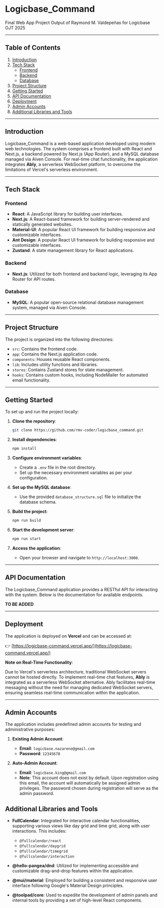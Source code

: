 # Logicbase\_Command

Final Web App Project Output of Raymond M. Valdepeñas for Logicbase OJT 2025

---

## Table of Contents

1. [Introduction](#introduction)
2. [Tech Stack](#tech-stack)
   * [Frontend](#frontend)
   * [Backend](#backend)
   * [Database](#database)
3. [Project Structure](#project-structure)
4. [Getting Started](#getting-started)
5. [API Documentation](#api-documentation)
6. [Deployment](#deployment)
7. [Admin Accounts](#admin-accounts)
8. [Additional Libraries and Tools](#additional-libraries-and-tools)

---

## Introduction

Logicbase\_Command is a web-based application developed using modern web technologies. The system comprises a frontend built with React and Next.js, a backend powered by Next.js (App Router), and a MySQL database managed via Aiven Console. For real-time chat functionality, the application integrates **Ably**, a serverless WebSocket platform, to overcome the limitations of Vercel's serverless environment.

---

## Tech Stack

### Frontend

* **React**: A JavaScript library for building user interfaces.
* **Next.js**: A React-based framework for building server-rendered and statically generated websites.
* **Material-UI**: A popular React UI framework for building responsive and customizable interfaces.
* **Ant Design**: A popular React UI framework for building responsive and customizable interfaces.
* **Zustand**: A state management library for React applications.

### Backend

* **Next.js**: Utilized for both frontend and backend logic, leveraging its App Router for API routes.

### Database

* **MySQL**: A popular open-source relational database management system, managed via Aiven Console.

---

## Project Structure

The project is organized into the following directories:

* `src`: Contains the frontend code.
* `app`: Contains the Next.js application code.
* `components`: Houses reusable React components.
* `lib`: Includes utility functions and libraries.
* `stores`: Contains Zustand stores for state management.
* `hooks`: Contains custom hooks, including NodeMailer for automated email functionality.

---

## Getting Started

To set up and run the project locally:

1. **Clone the repository**:

   ```bash
   git clone https://github.com/rmv-coder/logicbase_command.git
   ```

2. **Install dependencies**:

   ```bash
   npm install
   ```

3. **Configure environment variables**:

   * Create a `.env` file in the root directory.
   * Set up the necessary environment variables as per your configuration.

4. **Set up the MySQL database**:

   * Use the provided `database_structure.sql` file to initialize the database schema.

5. **Build the project**:

   ```bash
   npm run build
   ```

6. **Start the development server**:

   ```bash
   npm run start
   ```

7. **Access the application**:

   * Open your browser and navigate to `http://localhost:3000`.

---

## API Documentation

The Logicbase_Command application provides a RESTful API for interacting with the system. Below is the documentation for available endpoints.

**TO BE ADDED**

---

## Deployment

The application is deployed on **Vercel** and can be accessed at:

👉 [https://logicbase-command.vercel.app/](https://logicbase-command.vercel.app/)

**Note on Real-Time Functionality**:

Due to Vercel's serverless architecture, traditional WebSocket servers cannot be hosted directly. To implement real-time chat features, **Ably** is integrated as a serverless WebSocket alternative. Ably facilitates real-time messaging without the need for managing dedicated WebSocket servers, ensuring seamless real-time communication within the application.

---

## Admin Accounts

The application includes predefined admin accounts for testing and administrative purposes:

1. **Existing Admin Account**:

   * **Email**: `logicbase.nazareno@gmail.com`
   * **Password**: `12345678`

2. **Auto-Admin Account**:

   * **Email**: `logicbase.king@gmail.com`
   * **Note**: This account does not exist by default. Upon registration using this email, the account will automatically be assigned admin privileges. The password chosen during registration will serve as the admin password.

## Additional Libraries and Tools

* **FullCalendar**: Integrated for interactive calendar functionalities, supporting various views like day grid and time grid, along with user interactions. This includes:

  * `@fullcalendar/react`
  * `@fullcalendar/daygrid`
  * `@fullcalendar/timegrid`
  * `@fullcalendar/interaction`&#x20;

* **@hello-pangea/dnd**: Utilized for implementing accessible and customizable drag-and-drop features within the application.&#x20;

* **@mui/material**: Employed for building a consistent and responsive user interface following Google's Material Design principles.&#x20;

* **@toolpad/core**: Used to expedite the development of admin panels and internal tools by providing a set of high-level React components.&#x20;

